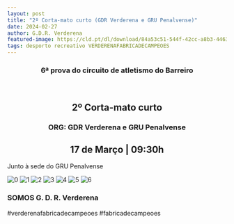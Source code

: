 ```yaml
---
layout: post
title: "2º Corta-mato curto (GDR Verderena e GRU Penalvense)"
date: 2024-02-27
author: G.D.R. Verderena
featured-image: https://cld.pt/dl/download/84a53c51-544f-42cc-a8b3-44634203780c/cartaz_p.jpeg
tags: desporto recreativo VERDERENAFABRICADECAMPEOES
---
```


<CENTER><H3>6ª prova do circuito de atletismo do Barreiro</H3></CENTER>
<br>

<CENTER><H2>2º Corta-mato curto  </H2></CENTER>

<CENTER><H3> ORG: GDR Verderena e GRU Penalvense </H3></CENTER>


<CENTER><H2>17 de Março | 09:30h</H2></CENTER>

Junto à sede do GRU Penalvense

![0](https://cld.pt/dl/download/84a53c51-544f-42cc-a8b3-44634203780c/cartaz_p.jpeg)
![1](https://cld.pt/dl/download/4868706c-a90d-4877-906c-4e6d406e5009/p1.jpg)
![2](https://cld.pt/dl/download/b2d0ec3c-57da-4f91-8e1f-4b1560456718/p2.jpg)
![3](https://cld.pt/dl/download/ef54e174-6f4b-465b-9f4a-1e09aee7664d/p3.jpg)
![4](https://cld.pt/dl/download/357697a2-268b-4722-a6eb-0d2939a02597/p4.jpg)
![5](https://cld.pt/dl/download/9e37e791-d239-403a-aa40-23ec8a260a00/p5.jpg)
![6](https://cld.pt/dl/download/a88f16f8-ac79-44a1-a108-049e868a2d49/HOR%C3%81RIO%20Corta-Mato%20da%20Penalva%202023.24.jpg?download=true)

<H3>SOMOS G. D. R. Verderena</H3>

#verderenafabricadecampeoes #fabricadecampeoes 
